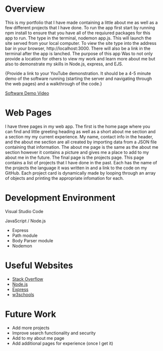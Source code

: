 # Overview

This is my portfolio that I have made containing a little about me as well as a few different projects that I have done. 
To run the app first start by running npm install to ensure that you have all of the requiured packages for this app to run.
The type in the terminal, nodemon app.js. This will launch the site served from your local computer. To view the site type into the address bar 
in your browser, http://localhost:3000. There will also be a link in the terminal after the app is lanched. The purpose of this app
Was to not only provide a location for others to view my work and learn more about me but also to demonstrate my skills in Node.js, express, and EJS.

{Provide a link to your YouTube demonstration.  It should be a 4-5 minute demo of the software running (starting the server and navigating through the web pages) and a walkthrough of the code.}

[Software Demo Video](http://youtube.link.goes.here)

# Web Pages

I have three pages in my web app. The first is the home page where you can find and little greeting heading as well as
a short about me section and a section my my current experience. My name, contact info in the header, and the about me section 
are all created by importing data from a JSON file containing that information. The about me page is the same as the about me 
section however it contains a picture and gives me a place to add to my about me in the future. The final page is the projects page. 
This page contains a list of projects that I have done in the past. Each has the name of the projects the language it was written in and a 
link to the code on my GitHub. Each project card is dynamically made by looping through an array of objects and printing the appropriate 
infomation for each. 

# Development Environment

Visual Studio Code

JavaScript / Node.js
* Express
* Path module
* Body Parser module
* Nodemon

# Useful Websites

* [Stack Overflow](https://stackoverflow.com/)
* [Node.js](https://nodejs.org/dist/latest-v14.x/docs/api/)
* [Express](http://expressjs.com/)
* [w3schools](https://www.w3schools.com/nodejs/nodejs_intro.asp)

# Future Work

* Add more projects
* Improve search functionality and security
* Add to my about me page
* Add additional pages for experience (once I get it)